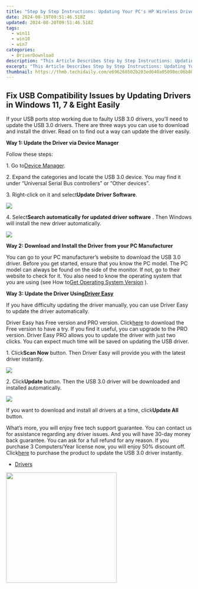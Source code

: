 ```yaml
---
title: "Step by Step Instructions: Updating Your PC's HP Wireless Driver with Windows Compatibility"
date: 2024-08-19T09:51:46.518Z
updated: 2024-08-20T09:51:46.518Z
tags:
  - win11
  - win10
  - win7
categories:
  - DriverDownload
description: "This Article Describes Step by Step Instructions: Updating Your PC's HP Wireless Driver with Windows Compatibility"
excerpt: "This Article Describes Step by Step Instructions: Updating Your PC's HP Wireless Driver with Windows Compatibility"
thumbnail: https://thmb.techidaily.com/e696268502b283ed640a05098ec06b8044deb546bbd2035bab816a7494c0bab9.jpg
---
```


## Fix USB Compatibility Issues by Updating Drivers in Windows 11, 7 & Eight Easily

If your USB ports stop working due to faulty USB 3.0 drivers, you’ll need to update the USB 3.0 drivers. There are three ways you can use to download and install the driver. Read on to find out a way can update the driver easily.  
  
**Way 1: Update the Driver via Device Manager**
  
Follow these steps:  
  
1\. Go to[Device Manager](https://tools.techidaily.com/drivereasy/download/).  
  
2\. Expand the categories and locate the USB 3.0 device. You may find it under “Universal Serial Bus controllers” or “Other devices”.  
  
3\. Right-click on it and select**Update Driver Software**.  
  
![](https://images.drivereasy.com/wp-content/uploads/2017/02/img_58abff7b352e8.png)
  
 4\. Select**Search automatically for updated driver software** . Then Windows will install the new driver automatically.  
  
![](https://images.drivereasy.com/wp-content/uploads/2017/02/img_58ac006b8e667.png)
  
 **Way 2: Download and Install the Driver from your PC Manufacturer**
  
 You can go to your PC manufacturer’s website to download the USB 3.0 driver. Before you get started, ensure that you know the PC model. The PC model can always be found on the side of the monitor. If not, go to their website to check for it. You also need to know the operating system that you are using (see How to[Get Operating System Version](https://tools.techidaily.com/drivereasy/download/) ).
  
 **Way 3: Update the Driver Using[Driver Easy](https://tools.techidaily.com/drivereasy/download/)**
  
 If you have difficulty updating the driver manually, you can use Driver Easy to update the driver automatically.  
  
 Driver Easy has Free version and PRO version. Click[here](https://tools.techidaily.com/drivereasy/download/) to download the Free version to have a try. If you find it useful, you can upgrade to the PRO version. Driver Easy PRO allows you to update the driver with just two clicks. You can expect much time will be saved on updating the USB driver.  
  
 1\. Click**Scan Now** button. Then Driver Easy will provide you with the latest driver instantly.  
  
![](https://images.drivereasy.com/wp-content/uploads/2017/04/img_58ec9b8a74c49.png)
  
 2\. Click**Update** button. Then the USB 3.0 driver will be downloaded and installed automatically.  
  
![](https://images.drivereasy.com/wp-content/uploads/2017/04/img_58ec9baecaa79.jpg)

 If you want to download and install all drivers at a time, click**Update All** button.  
  
 What’s more, you will enjoy free tech support guarantee. You can contact us for assistance regarding any driver issues. And you will have 30-day money back guarantee. You can ask for a full refund for any reason. If you purchase 3 Computers/Year license now, you will enjoy 50% discount off. Click[here](https://tools.techidaily.com/drivereasy/download/) to purchase the product to update the USB 3.0 driver instantly.

* [Drivers](https://tools.techidaily.com/drivereasy/download/)

<ins class="adsbygoogle"
     style="display:block"
     data-ad-format="autorelaxed"
     data-ad-client="ca-pub-7571918770474297"
     data-ad-slot="1223367746"></ins>



<ins class="adsbygoogle"
     style="display:block"
     data-ad-client="ca-pub-7571918770474297"
     data-ad-slot="8358498916"
     data-ad-format="auto"
     data-full-width-responsive="true"></ins>



<!-- affiliate ads begin -->
<a href="https://natural-cycles.sjv.io/c/5597632/2072199/17885" target="_top" id="2072199"><img src="//a.impactradius-go.com/display-ad/17885-2072199" border="0" alt="" width="300" height="300"/></a><img height="0" width="0" src="https://imp.pxf.io/i/5597632/2072199/17885" style="position:absolute;visibility:hidden;" border="0" />
<!-- affiliate ads end -->